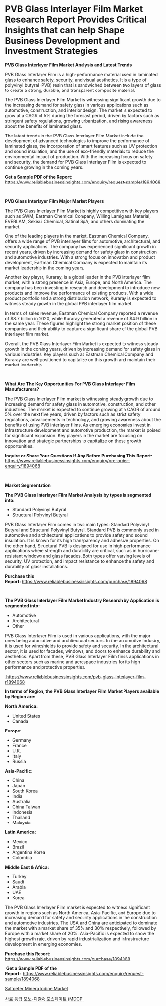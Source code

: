 <p><h1>PVB Glass Interlayer Film Market Research Report Provides Critical Insights that can help Shape Business Development and Investment Strategies</h1></p><p><strong>PVB Glass Interlayer Film Market Analysis and Latest Trends</strong></p>
<p><p>PVB Glass Interlayer Film is a high-performance material used in laminated glass to enhance safety, security, and visual aesthetics. It is a type of polyvinyl butyral (PVB) resin that is sandwiched between two layers of glass to create a strong, durable, and transparent composite material.</p><p>The PVB Glass Interlayer Film Market is witnessing significant growth due to the increasing demand for safety glass in various applications such as automotive, construction, and interior design. The market is expected to grow at a CAGR of 5% during the forecast period, driven by factors such as stringent safety regulations, growing urbanization, and rising awareness about the benefits of laminated glass.</p><p>The latest trends in the PVB Glass Interlayer Film Market include the development of advanced technologies to improve the performance of laminated glass, the incorporation of smart features such as UV protection and sound insulation, and the use of eco-friendly materials to reduce the environmental impact of production. With the increasing focus on safety and security, the demand for PVB Glass Interlayer Film is expected to continue growing in the coming years.</p></p>
<p><strong>Get a Sample PDF of the Report:&nbsp;</strong> <a href="https://www.reliablebusinessinsights.com/enquiry/request-sample/1894068">https://www.reliablebusinessinsights.com/enquiry/request-sample/1894068</a></p>
<p>&nbsp;</p>
<p><strong>PVB Glass Interlayer Film Major Market Players</strong></p>
<p><p>The PVB Glass Interlayer Film Market is highly competitive with key players such as SWM, Eastman Chemical Company, Willing Lamiglass Material, EVERLAM, Sekisui Chemical, Satinal SpA, and others dominating the market. </p><p>One of the leading players in the market, Eastman Chemical Company, offers a wide range of PVB interlayer films for automotive, architectural, and security applications. The company has experienced significant growth in recent years, driven by increasing demand for safety glass in construction and automotive industries. With a strong focus on innovation and product development, Eastman Chemical Company is expected to maintain its market leadership in the coming years.</p><p>Another key player, Kuraray, is a global leader in the PVB interlayer film market, with a strong presence in Asia, Europe, and North America. The company has been investing in research and development to introduce new products and improve the performance of existing products. With a wide product portfolio and a strong distribution network, Kuraray is expected to witness steady growth in the global PVB interlayer film market.</p><p>In terms of sales revenue, Eastman Chemical Company reported a revenue of $8.7 billion in 2020, while Kuraray generated a revenue of $4.9 billion in the same year. These figures highlight the strong market position of these companies and their ability to capture a significant share of the global PVB interlayer film market.</p><p>Overall, the PVB Glass Interlayer Film Market is expected to witness steady growth in the coming years, driven by increasing demand for safety glass in various industries. Key players such as Eastman Chemical Company and Kuraray are well-positioned to capitalize on this growth and maintain their market leadership.</p></p>
<p>&nbsp;</p>
<p><strong>What Are The Key Opportunities For PVB Glass Interlayer Film Manufacturers?</strong></p>
<p><p>The PVB Glass Interlayer Film market is witnessing steady growth due to increasing demand for safety glass in automotive, construction, and other industries. The market is expected to continue growing at a CAGR of around 5% over the next five years, driven by factors such as strict safety regulations, advancements in technology, and growing awareness about the benefits of using PVB interlayer films. As emerging economies invest in infrastructure development and automotive production, the market is poised for significant expansion. Key players in the market are focusing on innovation and strategic partnerships to capitalize on these growth opportunities.</p></p>
<p><strong>Inquire or Share Your Questions If Any Before Purchasing This Report:</strong> <a href="https://www.reliablebusinessinsights.com/enquiry/pre-order-enquiry/1894068">https://www.reliablebusinessinsights.com/enquiry/pre-order-enquiry/1894068</a></p>
<p>&nbsp;</p>
<p><strong>Market Segmentation</strong></p>
<p><strong>The PVB Glass Interlayer Film Market Analysis by types is segmented into:</strong></p>
<p><ul><li>Standard Polyvinyl Butyral</li><li>Structural Polyvinyl Butyral</li></ul></p>
<p><p>PVB Glass Interlayer Film comes in two main types: Standard Polyvinyl Butyral and Structural Polyvinyl Butyral. Standard PVB is commonly used in automotive and architectural applications to provide safety and sound insulation. It is known for its high transparency and adhesive properties. On the other hand, Structural PVB is designed for use in high-performance applications where strength and durability are critical, such as in hurricane-resistant windows and glass facades. Both types offer varying levels of security, UV protection, and impact resistance to enhance the safety and durability of glass installations.</p></p>
<p><strong>Purchase this Report:&nbsp;</strong><a href="https://www.reliablebusinessinsights.com/purchase/1894068">https://www.reliablebusinessinsights.com/purchase/1894068</a></p>
<p>&nbsp;</p>
<p><strong>The PVB Glass Interlayer Film Market Industry Research by Application is segmented into:</strong></p>
<p><ul><li>Automotive</li><li>Architectural</li><li>Other</li></ul></p>
<p><p>PVB Glass Interlayer Film is used in various applications, with the major ones being automotive and architectural sectors. In the automotive industry, it is used for windshields to provide safety and security. In the architectural sector, it is used for facades, windows, and doors to enhance durability and aesthetics. Apart from these, PVB Glass Interlayer Film finds applications in other sectors such as marine and aerospace industries for its high performance and protective properties.</p></p>
<p><a href="https://www.reliablebusinessinsights.com/pvb-glass-interlayer-film-r1894068">&nbsp;https://www.reliablebusinessinsights.com/pvb-glass-interlayer-film-r1894068</a></p>
<p><strong>In terms of Region, the PVB Glass Interlayer Film Market Players available by Region are:</strong></p>
<p>
    <p> <strong> North America: </strong>
        <ul>
            <li>United States</li>
            <li>Canada</li>
        </ul>
        </p> 
    <p> <strong> Europe: </strong>
        <ul>
            <li>Germany</li>
            <li>France</li>
            <li>U.K.</li>
            <li>Italy</li>
            <li>Russia</li>
        </ul>
        </p> 
    <p> <strong> Asia-Pacific: </strong>
        <ul>
            <li>China</li>
            <li>Japan</li>
            <li>South Korea</li>
            <li>India</li>
            <li>Australia</li>
            <li>China Taiwan</li>
            <li>Indonesia</li>
            <li>Thailand</li>
            <li>Malaysia</li>
        </ul>
        </p> 
    <p> <strong> Latin America: </strong>
        <ul>
            <li>Mexico</li>
            <li>Brazil</li>
            <li>Argentina Korea</li>
            <li>Colombia</li>
        </ul>
        </p> 
    <p> <strong> Middle East & Africa: </strong>
        <ul>
            <li>Turkey</li>
            <li>Saudi</li>
            <li>Arabia</li>
            <li>UAE</li>
            <li>Korea</li>
        </ul>
    </p>
    </p>
<p><p>The PVB Glass Interlayer Film market is expected to witness significant growth in regions such as North America, Asia-Pacific, and Europe due to increasing demand for safety and security applications in the construction and automotive industries. The USA and China are anticipated to dominate the market with a market share of 35% and 30% respectively, followed by Europe with a market share of 20%. Asia-Pacific is expected to show the highest growth rate, driven by rapid industrialization and infrastructure development in emerging economies.</p></p>
<p><strong>Purchase this Report: </strong><a href="https://www.reliablebusinessinsights.com/purchase/1894068">https://www.reliablebusinessinsights.com/purchase/1894068</a></p>
<p>&nbsp;<strong>Get a Sample PDF of the Report:&nbsp;&nbsp;</strong><a href="https://www.reliablebusinessinsights.com/enquiry/request-sample/1894068">https://www.reliablebusinessinsights.com/enquiry/request-sample/1894068</a></p>
<p><strong></strong></p>
<p><p><a href="https://github.com/joannesouthgate/Market-Research-Report-List-3/blob/main/saltpeter-minera-iodine-market.md">Saltpeter Minera Iodine Market</a></p><p><a href="https://github.com/durgin521/Market-Research-Report-List-1/blob/main/6758792145131.md">사료 등급 모노-디칼슘 포스페이트 (MDCP)</a></p></p>